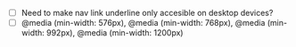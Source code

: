 - [ ] Need to make nav link underline only accesible on desktop devices?
- [ ]  @media (min-width: 576px), @media (min-width: 768px), @media (min-width: 992px), @media (min-width: 1200px) 
